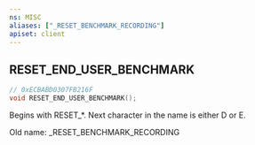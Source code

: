 ```yaml
---
ns: MISC
aliases: ["_RESET_BENCHMARK_RECORDING"]
apiset: client
---
```

## RESET_END_USER_BENCHMARK

```c
// 0xECBABD0307FB216F
void RESET_END_USER_BENCHMARK();
```

Begins with RESET_*. Next character in the name is either D or E.

Old name: _RESET_BENCHMARK_RECORDING




